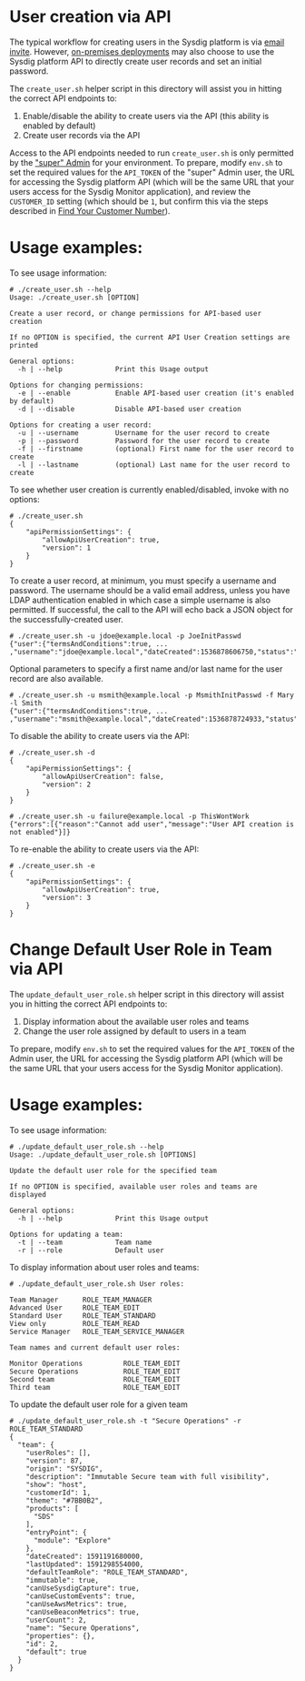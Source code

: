 # User creation via API

The typical workflow for creating users in the Sysdig platform is via [email invite](https://sysdigdocs.atlassian.net/wiki/spaces/Platform/pages/206405831/Manage+Users). However, [on-premises deployments](https://sysdigdocs.atlassian.net/wiki/spaces/Platform/pages/13598894/On-Premises+Deployments) may also choose to use the Sysdig platform API to directly create user records and set an initial password.

The `create_user.sh` helper script in this directory will assist you in hitting the correct API endpoints to:

1. Enable/disable the ability to create users via the API (this ability is enabled by default)
2. Create user records via the API

Access to the API endpoints needed to run `create_user.sh` is only permitted by the ["super" Admin](https://sysdigdocs.atlassian.net/wiki/spaces/Platform/pages/206569685/Access+the+Super+Admin+User+Token) for your environment. To prepare, modify `env.sh` to set the required values for the `API_TOKEN` of the "super" Admin user, the URL for accessing the Sysdig platform API (which will be the same URL that your users access for the Sysdig Monitor application), and review the `CUSTOMER_ID` setting (which should be `1`, but confirm this via the steps described in [Find Your Customer Number](https://sysdigdocs.atlassian.net/wiki/spaces/Platform/pages/208994483/Find+Your+Customer+Number)).

# Usage examples:

To see usage information:

```
# ./create_user.sh --help
Usage: ./create_user.sh [OPTION]

Create a user record, or change permissions for API-based user creation

If no OPTION is specified, the current API User Creation settings are printed

General options:
  -h | --help             Print this Usage output

Options for changing permissions:
  -e | --enable           Enable API-based user creation (it's enabled by default)
  -d | --disable          Disable API-based user creation

Options for creating a user record:
  -u | --username         Username for the user record to create
  -p | --password         Password for the user record to create
  -f | --firstname        (optional) First name for the user record to create
  -l | --lastname         (optional) Last name for the user record to create
```

To see whether user creation is currently enabled/disabled, invoke with no options:

```
# ./create_user.sh
{
    "apiPermissionSettings": {
        "allowApiUserCreation": true,
        "version": 1
    }
}
```

To create a user record, at minimum, you must specify a username and password. The username should be a valid email address, unless you have LDAP authentication enabled in which case a simple username is also permitted. If successful, the call to the API will echo back a JSON object for the successfully-created user.

```
# ./create_user.sh -u jdoe@example.local -p JoeInitPasswd
{"user":{"termsAndConditions":true, ... ,"username":"jdoe@example.local","dateCreated":1536878606750,"status":"confirmed","systemRole":"ROLE_USER"}}
```

Optional parameters to specify a first name and/or last name for the user record are also available.

```
# ./create_user.sh -u msmith@example.local -p MsmithInitPasswd -f Mary -l Smith
{"user":{"termsAndConditions":true, ... ,"username":"msmith@example.local","dateCreated":1536878724933,"status":"confirmed","systemRole":"ROLE_USER","firstName":"Mary","lastName":"Smith"}}
```

To disable the ability to create users via the API:

```
# ./create_user.sh -d
{
    "apiPermissionSettings": {
        "allowApiUserCreation": false,
        "version": 2
    }
}

# ./create_user.sh -u failure@example.local -p ThisWontWork
{"errors":[{"reason":"Cannot add user","message":"User API creation is not enabled"}]}
```

To re-enable the ability to create users via the API:

```
# ./create_user.sh -e
{
    "apiPermissionSettings": {
        "allowApiUserCreation": true,
        "version": 3
    }
}
```

# Change Default User Role in Team via API

The `update_default_user_role.sh` helper script in this directory will assist you in hitting the correct API endpoints to:

1. Display information about the available user roles and teams
2. Change the user role assigned by default to users in a team

To prepare, modify `env.sh` to set the required values for the `API_TOKEN` of the Admin user, the URL for accessing the Sysdig platform API (which will be the same URL that your users access for the Sysdig Monitor application).

# Usage examples:

To see usage information:

```
# ./update_default_user_role.sh --help
Usage: ./update_default_user_role.sh [OPTIONS]

Update the default user role for the specified team

If no OPTION is specified, available user roles and teams are displayed

General options:
  -h | --help             Print this Usage output

Options for updating a team:
  -t | --team             Team name
  -r | --role             Default user
```

To display information about user roles and teams:

```
# ./update_default_user_role.sh User roles:

Team Manager      ROLE_TEAM_MANAGER
Advanced User     ROLE_TEAM_EDIT
Standard User     ROLE_TEAM_STANDARD
View only         ROLE_TEAM_READ
Service Manager   ROLE_TEAM_SERVICE_MANAGER

Team names and current default user roles:

Monitor Operations          ROLE_TEAM_EDIT
Secure Operations           ROLE_TEAM_EDIT
Second team                 ROLE_TEAM_EDIT
Third team                  ROLE_TEAM_EDIT
```

To update the default user role for a given team
```
# ./update_default_user_role.sh -t "Secure Operations" -r ROLE_TEAM_STANDARD
{
  "team": {
    "userRoles": [],
    "version": 87,
    "origin": "SYSDIG",
    "description": "Immutable Secure team with full visibility",
    "show": "host",
    "customerId": 1,
    "theme": "#7BB0B2",
    "products": [
      "SDS"
    ],
    "entryPoint": {
      "module": "Explore"
    },
    "dateCreated": 1591191680000,
    "lastUpdated": 1591298554000,
    "defaultTeamRole": "ROLE_TEAM_STANDARD",
    "immutable": true,
    "canUseSysdigCapture": true,
    "canUseCustomEvents": true,
    "canUseAwsMetrics": true,
    "canUseBeaconMetrics": true,
    "userCount": 2,
    "name": "Secure Operations",
    "properties": {},
    "id": 2,
    "default": true
  }
}
```
